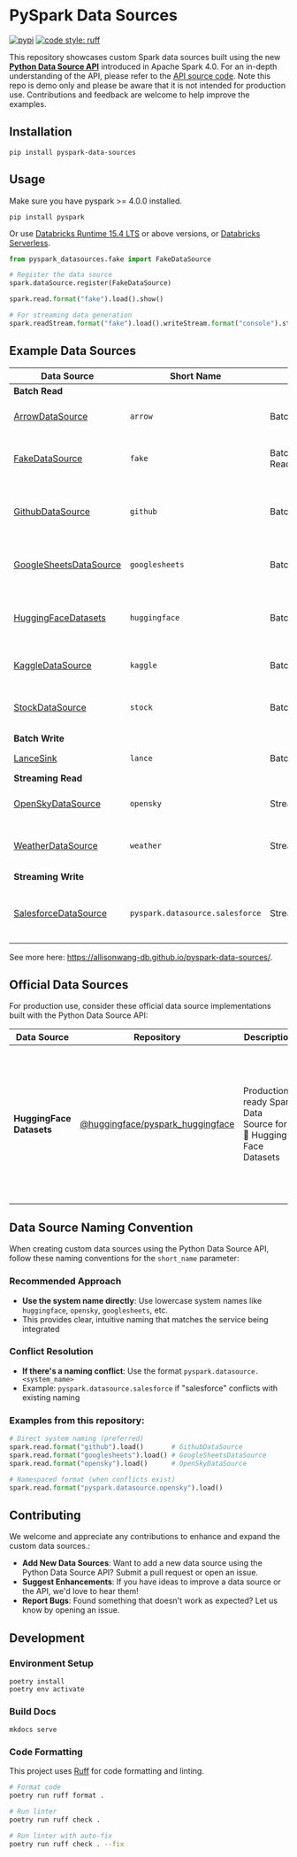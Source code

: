 # PySpark Data Sources

[![pypi](https://img.shields.io/pypi/v/pyspark-data-sources.svg?color=blue)](https://pypi.org/project/pyspark-data-sources/)
[![code style: ruff](https://img.shields.io/endpoint?url=https://raw.githubusercontent.com/astral-sh/ruff/main/assets/badge/v2.json)](https://github.com/astral-sh/ruff)

This repository showcases custom Spark data sources built using the new [**Python Data Source API**](https://spark.apache.org/docs/4.0.0/api/python/tutorial/sql/python_data_source.html) introduced in Apache Spark 4.0.
For an in-depth understanding of the API, please refer to the [API source code](https://github.com/apache/spark/blob/master/python/pyspark/sql/datasource.py).
Note this repo is demo only and please be aware that it is not intended for production use.
Contributions and feedback are welcome to help improve the examples.


## Installation
```
pip install pyspark-data-sources
```

## Usage
Make sure you have pyspark >= 4.0.0 installed. 

```
pip install pyspark
```

Or use [Databricks Runtime 15.4 LTS](https://docs.databricks.com/aws/en/release-notes/runtime/15.4lts) or above versions, or [Databricks Serverless](https://docs.databricks.com/aws/en/compute/serverless/).


```python
from pyspark_datasources.fake import FakeDataSource

# Register the data source
spark.dataSource.register(FakeDataSource)

spark.read.format("fake").load().show()

# For streaming data generation
spark.readStream.format("fake").load().writeStream.format("console").start()
```

## Example Data Sources

| Data Source                                                             | Short Name     | Type           | Description                                   | Dependencies          | Example                                                                                                                                                                      |
|-------------------------------------------------------------------------|----------------|----------------|-----------------------------------------------|-----------------------|------------------------------------------------------------------------------------------------------------------------------------------------------------------------------|
| **Batch Read** | | | | | |
| [ArrowDataSource](pyspark_datasources/arrow.py)                        | `arrow`        | Batch Read     | Read Apache Arrow files (.arrow)             | `pyarrow`             | `pip install pyspark-data-sources[arrow]`<br/>`spark.read.format("arrow").load("/path/to/file.arrow")`                                                                                                     |
| [FakeDataSource](pyspark_datasources/fake.py)                          | `fake`         | Batch/Streaming Read | Generate fake data using the `Faker` library | `faker`               | `pip install pyspark-data-sources[fake]`<br/>`spark.read.format("fake").load()` or `spark.readStream.format("fake").load()`                                                                                |
| [GithubDataSource](pyspark_datasources/github.py)                      | `github`       | Batch Read     | Read pull requests from a Github repository  | None                  | `pip install pyspark-data-sources`<br/>`spark.read.format("github").load("apache/spark")`                                                                                                                 |
| [GoogleSheetsDataSource](pyspark_datasources/googlesheets.py)          | `googlesheets` | Batch Read     | Read table from public Google Sheets        | None                  | `pip install pyspark-data-sources`<br/>`spark.read.format("googlesheets").load("https://docs.google.com/spreadsheets/d/...")`                                                                             |
| [HuggingFaceDatasets](pyspark_datasources/huggingface.py)              | `huggingface`  | Batch Read     | Read datasets from HuggingFace Hub           | `datasets`            | `pip install pyspark-data-sources[huggingface]`<br/>`spark.read.format("huggingface").load("imdb")`                                                                                                         |
| [KaggleDataSource](pyspark_datasources/kaggle.py)                      | `kaggle`       | Batch Read     | Read datasets from Kaggle                    | `kagglehub`, `pandas` | `pip install pyspark-data-sources[kaggle]`<br/>`spark.read.format("kaggle").load("titanic")`                                                                                                               |
| [StockDataSource](pyspark_datasources/stock.py)                        | `stock`        | Batch Read     | Read stock data from Alpha Vantage           | None                  | `pip install pyspark-data-sources`<br/>`spark.read.format("stock").option("symbols", "AAPL,GOOGL").option("api_key", "key").load()`                                                                  |
| **Batch Write** | | | | | |
| [LanceSink](pyspark_datasources/lance.py)                              | `lance`        | Batch Write    | Write data in Lance format                    | `lance`               | `pip install pyspark-data-sources[lance]`<br/>`df.write.format("lance").mode("append").save("/tmp/lance_data")`                                                                                          |
| **Streaming Read** | | | | | |
| [OpenSkyDataSource](pyspark_datasources/opensky.py)                 | `opensky`      | Streaming Read | Read from OpenSky Network.                   | None                  | `pip install pyspark-data-sources`<br/>`spark.readStream.format("opensky").option("region", "EUROPE").load()`                                                                                            |
| [WeatherDataSource](pyspark_datasources/weather.py)                    | `weather`      | Streaming Read | Fetch weather data from tomorrow.io           | None                  | `pip install pyspark-data-sources`<br/>`spark.readStream.format("weather").option("locations", "[(37.7749, -122.4194)]").option("apikey", "key").load()`                                          |
| **Streaming Write** | | | | | |
| [SalesforceDataSource](pyspark_datasources/salesforce.py)              | `pyspark.datasource.salesforce`   | Streaming Write | Streaming datasource for writing data to Salesforce | `simple-salesforce`   | `pip install pyspark-data-sources[salesforce]`<br/>`df.writeStream.format("pyspark.datasource.salesforce").option("username", "user").start()`                                                         |

See more here: https://allisonwang-db.github.io/pyspark-data-sources/.

## Official Data Sources

For production use, consider these official data source implementations built with the Python Data Source API:

| Data Source              | Repository                                                                                    | Description                                              | Features                                                                                                                                   |
|--------------------------|-----------------------------------------------------------------------------------------------|----------------------------------------------------------|--------------------------------------------------------------------------------------------------------------------------------------------|
| **HuggingFace Datasets** | [@huggingface/pyspark_huggingface](https://github.com/huggingface/pyspark_huggingface)       | Production-ready Spark Data Source for 🤗 Hugging Face Datasets | • Stream datasets as Spark DataFrames<br>• Select subsets/splits with filters<br>• Authentication support<br>• Save DataFrames to Hugging Face<br> |

## Data Source Naming Convention

When creating custom data sources using the Python Data Source API, follow these naming conventions for the `short_name` parameter:

### Recommended Approach
- **Use the system name directly**: Use lowercase system names like `huggingface`, `opensky`, `googlesheets`, etc.
- This provides clear, intuitive naming that matches the service being integrated

### Conflict Resolution
- **If there's a naming conflict**: Use the format `pyspark.datasource.<system_name>`
- Example: `pyspark.datasource.salesforce` if "salesforce" conflicts with existing naming

### Examples from this repository:
```python
# Direct system naming (preferred)
spark.read.format("github").load()       # GithubDataSource
spark.read.format("googlesheets").load() # GoogleSheetsDataSource  
spark.read.format("opensky").load()      # OpenSkyDataSource

# Namespaced format (when conflicts exist)
spark.read.format("pyspark.datasource.opensky").load()
```

## Contributing
We welcome and appreciate any contributions to enhance and expand the custom data sources.:

- **Add New Data Sources**: Want to add a new data source using the Python Data Source API? Submit a pull request or open an issue.
- **Suggest Enhancements**: If you have ideas to improve a data source or the API, we'd love to hear them!
- **Report Bugs**: Found something that doesn't work as expected? Let us know by opening an issue.


## Development
### Environment Setup
```
poetry install
poetry env activate
```

### Build Docs
```
mkdocs serve
```

### Code Formatting
This project uses [Ruff](https://github.com/astral-sh/ruff) for code formatting and linting.

```bash
# Format code
poetry run ruff format .

# Run linter
poetry run ruff check .

# Run linter with auto-fix
poetry run ruff check . --fix
```
